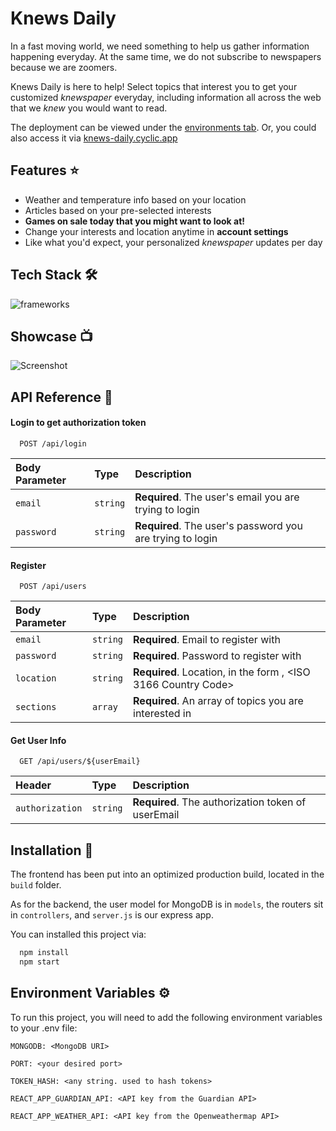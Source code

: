 
# Knews Daily

In a fast moving world, we need something to help us gather information
happening everyday. At the same time, we do not subscribe to newspapers because we are
zoomers. 

Knews Daily is here to help! Select topics that interest you to get your customized 
_knewspaper_ everyday, including information all across the web that we _knew_ you would 
want to read. 

The deployment can be viewed under the [environments tab](https://github.com/wu-ming233/Knews-Daily/deployments). Or, you could also access
it via [knews-daily.cyclic.app](https://knews-daily.cyclic.app/)
## Features :star:

- Weather and temperature info based on your location
- Articles based on your pre-selected interests
- **Games on sale today that you might want to look at!**
- Change your interests and location anytime in **account settings**
- Like what you'd expect, your personalized _knewspaper_ updates per day


## Tech Stack :hammer_and_wrench:

![frameworks](https://cdn.discordapp.com/attachments/772859425261748255/1058964870416056431/image.png)


## Showcase :tv:

![Screenshot](https://cdn.discordapp.com/attachments/772859425261748255/1058972197458292827/showcase2.png)


## API Reference :notebook_with_decorative_cover:

#### Login to get authorization token

```
  POST /api/login
```

| Body Parameter | Type     | Description                |
| :-------- | :------- | :------------------------- |
| `email` | `string` | **Required**. The user's email you are trying to login |
| `password` | `string` | **Required**. The user's password you are trying to login |

#### Register

```
  POST /api/users
```

| Body Parameter | Type     | Description                |
| :-------- | :------- | :------------------------- |
| `email` | `string` | **Required**. Email to register with |
| `password` | `string` | **Required**. Password to register with|
| `location` | `string` | **Required**. Location, in the form <City>, <ISO 3166 Country Code> |
| `sections` | `array` | **Required**. An array of topics you are interested in |

#### Get User Info

```
  GET /api/users/${userEmail}
```

| Header | Type     | Description                       |
| :-------- | :------- | :-------------------------------- |
| `authorization`      | `string` | **Required**. The authorization token of userEmail |


## Installation :floppy_disk:

The frontend has been put into an optimized production build, located in the 
`build` folder. 

As for the backend, the user model for MongoDB is in `models`, the routers sit in 
`controllers`, and `server.js` is our express app.

You can installed this project via:

```bash
  npm install
  npm start
```
## Environment Variables :gear:

To run this project, you will need to add the following environment variables to your .env file:

`MONGODB: <MongoDB URI>` 

`PORT: <your desired port>`

`TOKEN_HASH: <any string. used to hash tokens>`

`REACT_APP_GUARDIAN_API: <API key from the Guardian API>`

`REACT_APP_WEATHER_API: <API key from the Openweathermap API>`

